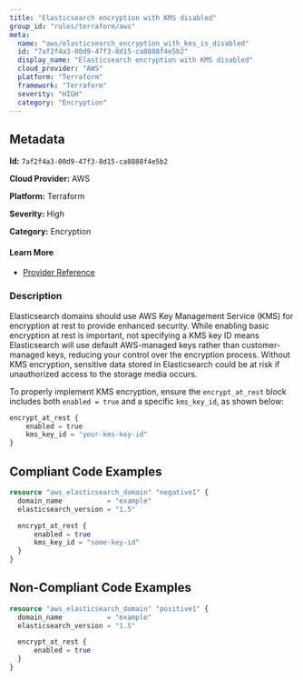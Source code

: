 ```yaml
---
title: "Elasticsearch encryption with KMS disabled"
group_id: "rules/terraform/aws"
meta:
  name: "aws/elasticsearch_encryption_with_kms_is_disabled"
  id: "7af2f4a3-00d9-47f3-8d15-ca0888f4e5b2"
  display_name: "Elasticsearch encryption with KMS disabled"
  cloud_provider: "AWS"
  platform: "Terraform"
  framework: "Terraform"
  severity: "HIGH"
  category: "Encryption"
---
```

## Metadata

**Id:** `7af2f4a3-00d9-47f3-8d15-ca0888f4e5b2`

**Cloud Provider:** AWS

**Platform:** Terraform

**Severity:** High

**Category:** Encryption

#### Learn More

 - [Provider Reference](https://registry.terraform.io/providers/hashicorp/aws/latest/docs/resources/elasticsearch_domain)

### Description

 Elasticsearch domains should use AWS Key Management Service (KMS) for encryption at rest to provide enhanced security. While enabling basic encryption at rest is important, not specifying a KMS key ID means Elasticsearch will use default AWS-managed keys rather than customer-managed keys, reducing your control over the encryption process. Without KMS encryption, sensitive data stored in Elasticsearch could be at risk if unauthorized access to the storage media occurs.

To properly implement KMS encryption, ensure the `encrypt_at_rest` block includes both `enabled = true` and a specific `kms_key_id`, as shown below:

```terraform
encrypt_at_rest {
    enabled = true
    kms_key_id = "your-kms-key-id"
}
```


## Compliant Code Examples
```terraform
resource "aws_elasticsearch_domain" "negative1" {
  domain_name           = "example"
  elasticsearch_version = "1.5"

  encrypt_at_rest {
      enabled = true
      kms_key_id = "some-key-id"
  }
}
```
## Non-Compliant Code Examples
```terraform
resource "aws_elasticsearch_domain" "positive1" {
  domain_name           = "example"
  elasticsearch_version = "1.5"

  encrypt_at_rest {
      enabled = true
  }
}
```